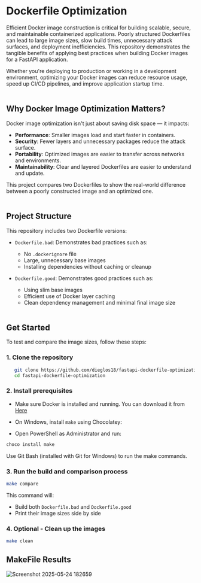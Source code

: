 # Dockerfile Optimization

Efficient Docker image construction is critical for building scalable, secure, and maintainable containerized applications. Poorly structured Dockerfiles can lead to large image sizes, slow build times, unnecessary attack surfaces, and deployment inefficiencies. This repository demonstrates the tangible benefits of applying best practices when building Docker images for a FastAPI application.

Whether you're deploying to production or working in a development environment, optimizing your Docker images can reduce resource usage, speed up CI/CD pipelines, and improve application startup time.<br><br>

## Why Docker Image Optimization Matters?

Docker image optimization isn't just about saving disk space — it impacts:

- **Performance**: Smaller images load and start faster in containers.
- **Security**: Fewer layers and unnecessary packages reduce the attack surface.
- **Portability**: Optimized images are easier to transfer across networks and environments.
- **Maintainability**: Clear and layered Dockerfiles are easier to understand and update.

This project compares two Dockerfiles to show the real-world difference between a poorly constructed image and an optimized one.<br><br>

## Project Structure

This repository includes two Dockerfile versions:

- `Dockerfile.bad`: Demonstrates bad practices such as:
  - No `.dockerignore` file
  - Large, unnecessary base images
  - Installing dependencies without caching or cleanup

- `Dockerfile.good`: Demonstrates good practices such as:
  - Using slim base images
  - Efficient use of Docker layer caching
  - Clean dependency management and minimal final image size<br><br>

## Get Started

To test and compare the image sizes, follow these steps:

### 1. **Clone the repository**  
   ```bash
      git clone https://github.com/dieglos18/fastapi-dockerfile-optimization.git
      cd fastapi-dockerfile-optimization
   ```

### 2. **Install prerequisites** 

  - Make sure Docker is installed and running. You can download it from [Here](https://www.docker.com/products/docker-desktop)

  - On Windows, install `make` using Chocolatey:
  - Open PowerShell as Administrator and run:
   ```bash
choco install make
```

Use Git Bash (installed with Git for Windows) to run the make commands.

### 3. **Run the build and comparison process**

 ```bash
make compare
```
This command will:

  - Build both `Dockerfile.bad` and `Dockerfile.good`
  - Print their image sizes side by side


### 4. **Optional** - Clean up the images
 ```bash
make clean
```


## MakeFile Results

![Screenshot 2025-05-24 182659](https://github.com/user-attachments/assets/8c856e7d-2f85-4e1e-840a-8a3ebc9efd0a)


